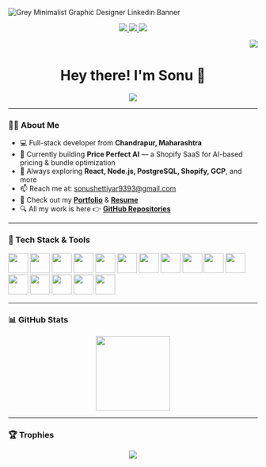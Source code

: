 <!-- Banner Image -->
![Grey Minimalist Graphic Designer Linkedin Banner](https://github.com/Sonu-Shettiyar/Sonu-Shettiyar/assets/119413823/b2e2f549-873d-4707-92bd-85a69bc70494)

<!-- Badges -->
<div align="center">
  <a href="https://www.linkedin.com/in/sonu-shettiyar-071965228/" target="_blank">
    <img src="https://img.shields.io/badge/LinkedIn-0077B5?style=for-the-badge&logo=linkedin&logoColor=white" />
  </a>
  <a href="mailto:sonushettiyar9393@gmail.com" target="_blank">
    <img src="https://img.shields.io/badge/Gmail-D14836?style=for-the-badge&logo=gmail&logoColor=white" />
  </a>
  <a href="https://wa.me/8793935129" target="_blank">
    <img src="https://img.shields.io/badge/WhatsApp-25D366?style=for-the-badge&logo=whatsapp&logoColor=white" />
  </a>
</div>

<!-- Visitor Badge -->
<p align="right">
  <img src="https://visitor-badge.laobi.icu/badge?page_id=Sonu-Shettiyar.Sonu-Shettiyar&left_color=darkslategray&left_text=Visitors" />
</p>

<!-- Intro -->
<h1 align="center">Hey there! I'm Sonu 👋</h1>
<div align="center">
  <a href="https://git.io/typing-svg">
    <img src="https://readme-typing-svg.demolab.com?font=Fira+Code&pause=900&width=435&lines=Full-Stack+Developer;React+%7C+Node.js+%7C+PostgreSQL;Loves+to+code+and+build+cool+stuff;Always+learning+and+exploring!">
  </a>
</div>

---

### 👨‍💻 About Me

- 💻 Full-stack developer from **Chandrapur, Maharashtra**
- 🔭 Currently building **Price Perfect AI** — a Shopify SaaS for AI-based pricing & bundle optimization
- 🧠 Always exploring **React, Node.js, PostgreSQL, Shopify, GCP**, and more
- 📫 Reach me at: [sonushettiyar9393@gmail.com](mailto:sonushettiyar9393@gmail.com)
- 🧾 Check out my [**Portfolio**](https://sonu-shettiyar.github.io/) & [**Resume**](https://www.self.so/sonu-shettiyar-resume)
- 🔍 All my work is here 👉 [**GitHub Repositories**](https://github.com/Sonu-Shettiyar)

---

### 🚀 Tech Stack & Tools

<div align="left">
  <img src="https://cdn.jsdelivr.net/gh/devicons/devicon/icons/react/react-original.svg" width="40" />
  <img src="https://cdn.jsdelivr.net/gh/devicons/devicon/icons/redux/redux-original.svg" width="40" />
  <img src="https://cdn.jsdelivr.net/gh/devicons/devicon/icons/javascript/javascript-original.svg" width="40" />
  <img src="https://cdn.jsdelivr.net/gh/devicons/devicon/icons/typescript/typescript-original.svg" width="40" />
  <img src="https://cdn.jsdelivr.net/gh/devicons/devicon/icons/nodejs/nodejs-original.svg" width="40" />
  <img src="https://cdn.jsdelivr.net/gh/devicons/devicon/icons/express/express-original.svg" width="40" />
  <img src="https://cdn.jsdelivr.net/gh/devicons/devicon/icons/mongodb/mongodb-original.svg" width="40" />
  <img src="https://cdn.jsdelivr.net/gh/devicons/devicon/icons/postgresql/postgresql-original.svg" width="40" />
  <img src="https://cdn.jsdelivr.net/gh/devicons/devicon/icons/html5/html5-original.svg" width="40" />
  <img src="https://cdn.jsdelivr.net/gh/devicons/devicon/icons/css3/css3-original.svg" width="40" />
  <img src="https://cdn.jsdelivr.net/gh/devicons/devicon/icons/bootstrap/bootstrap-original.svg" width="40" />
  <img src="https://cdn.jsdelivr.net/gh/devicons/devicon/icons/git/git-original.svg" width="40" />
  <img src="https://cdn.jsdelivr.net/gh/devicons/devicon/icons/github/github-original.svg" width="40" />
  <img src="https://cdn.jsdelivr.net/gh/devicons/devicon/icons/vscode/vscode-original.svg" width="40" />
  <img src="https://cdn.jsdelivr.net/gh/devicons/devicon/icons/jest/jest-plain.svg" width="40" />
  <img src="https://cdn.jsdelivr.net/gh/devicons/devicon/icons/figma/figma-original.svg" width="40" />
</div>

---

### 📊 GitHub Stats

<div align="center">
  <img src="https://github-readme-stats.vercel.app/api/top-langs?username=Sonu-Shettiyar&layout=compact&theme=react&card_width=320" height="150" />
<!--   <img src="https://streak-stats.demolab.com/?user=Sonu-Shettiyar" height="150" /> -->
</div>

---

### 🏆 Trophies

<p align="center">
  <img src="https://github-profile-trophy.vercel.app/?username=Sonu-Shettiyar&theme=algolia&row=1&column=6&margin-w=15&margin-h=15" />
</p>
  
